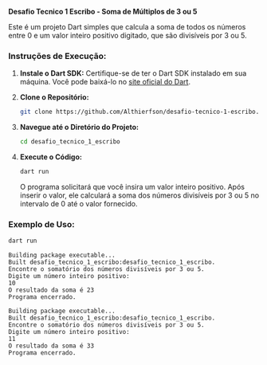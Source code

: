 **Desafio Tecnico 1 Escribo - Soma de Múltiplos de 3 ou 5**

Este é um projeto Dart simples que calcula a soma de todos os números entre 0 e um valor inteiro positivo digitado, que são divisíveis por 3 ou 5.

### Instruções de Execução:

1. **Instale o Dart SDK:**
   Certifique-se de ter o Dart SDK instalado em sua máquina. Você pode baixá-lo no [site oficial do Dart](https://dart.dev/get-dart).

2. **Clone o Repositório:**
   ```bash
   git clone https://github.com/Althierfson/desafio-tecnico-1-escribo.git
   ```

3. **Navegue até o Diretório do Projeto:**
   ```bash
   cd desafio_tecnico_1_escribo
   ```

4. **Execute o Código:**
   ```bash
   dart run
   ```

   O programa solicitará que você insira um valor inteiro positivo. Após inserir o valor, ele calculará a soma dos números divisíveis por 3 ou 5 no intervalo de 0 até o valor fornecido.
  
### Exemplo de Uso:

```bash
dart run
```

```plaintext
Building package executable... 
Built desafio_tecnico_1_escribo:desafio_tecnico_1_escribo.
Encontre o somatório dos números divisíveis por 3 ou 5.
Digite um número inteiro positivo: 
10
O resultado da soma é 23
Programa encerrado.
```

```plaintext
Building package executable... 
Built desafio_tecnico_1_escribo:desafio_tecnico_1_escribo.
Encontre o somatório dos números divisíveis por 3 ou 5.
Digite um número inteiro positivo: 
11
O resultado da soma é 33
Programa encerrado.
```
